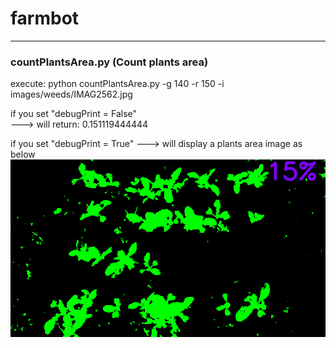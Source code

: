 # farmbot
---
### countPlantsArea.py (Count plants area)
execute: python countPlantsArea.py -g 140 -r 150 -i images/weeds/IMAG2562.jpg

   if you set "debugPrint = False"       
       ---> will return: 0.151119444444

   if you set "debugPrint = True"
       ---> will display a plants area image as below
![alt tag](https://github.com/ch-tseng/farmbot/blob/master/output.png)

